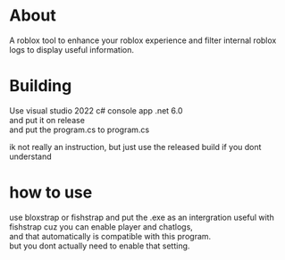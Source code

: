 # About
A roblox tool to enhance your roblox experience and filter internal roblox logs to display useful information.
# Building
Use visual studio 2022 c# console app .net 6.0  
and put it on release  
and put the program.cs to program.cs  

ik not really an instruction, but just use the released build if you dont understand

# how to use
use bloxstrap or fishstrap and put the .exe as an intergration
useful with fishstrap cuz you can enable player and chatlogs,  
and that automatically is compatible with this program.  
but you dont actually need to enable that setting.
